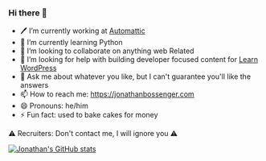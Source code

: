 ### Hi there 👋

- 🖊 I’m currently working at [Automattic](https://automattic.com/)
- 🌱 I’m currently learning Python
- 👯 I’m looking to collaborate on anything web Related
- 🤔 I’m looking for help with building developer focused content for [Learn WordPress](https://learn.wordpress.org/)
- 💬 Ask me about whatever you like, but I can't guarantee you'll like the answers
- 📫 How to reach me: https://jonathanbossenger.com
- 😄 Pronouns: he/him
- ⚡ Fun fact: used to bake cakes for money

⚠️ Recruiters: Don't contact me, I will ignore you ⚠️

[![Jonathan's GitHub stats](https://github-readme-stats.vercel.app/api?username=jonathanbossenger)](https://github.com/anuraghazra/github-readme-stats)

<!--
**jonathanbossenger/jonathanbossenger** is a ✨ _special_ ✨ repository because its `README.md` (this file) appears on your GitHub profile.
-->
